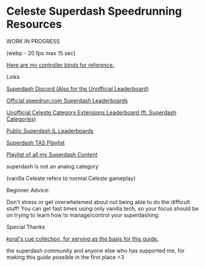 # Celeste Superdash Speedrunning Resources

WORK IN PROGRESS

(webp - 20 fps max 15 sec)

[Here are my controller binds for reference.](https://imgur.com/0GW8ok7)

Links

[Superdash Discord (Also for the Unofficial Leaderboard)](https://discord.gg/ZGRt3bdMp2)

[Official speedrun.com Superdash Leaderboards](https://www.speedrun.com/celeste_category_extensions#Super_Dash)

[Unofficial Celeste Category Extensions Leaderboard (ft. Superdash Categories)](https://docs.google.com/spreadsheets/d/1MuEWE0IE50u6bxN3gVRS83-liA4zTVeQv0RHUXZyHDs)

[Public Superdash IL Leaderboards](https://docs.google.com/spreadsheets/d/1P5WfwPfDQow9hSvGoALLxPqzdPzSaNFkYEhqJ3AQv2I)

[Superdash TAS Playlist](https://www.youtube.com/playlist?list=PLUg8OPRIDJlLOl2DR7WBbzRliHCRGUpg8)

[Playlist of all my Superdash Content](https://www.youtube.com/playlist?list=PLUg8OPRIDJlLMvJzyVb3q6pSclISfufim)



superdash is not an analog category

(vanilla Celeste refers to normal Celeste gameplay)

Beginner Advice:

Don't stress or get overwhelemed about not being able to do the difficult stuff! You can get fast times using only vanilla tech, so your focus should be on trying to learn how to manage/control your superdashing.


Special Thanks

[koral's cue collection, for serving as the basis for this guide.](https://github.com/koralreeef/anypercent-cuecollection)

the superdash community and anyone else who has supported me, for making this guide possible in the first place <3
